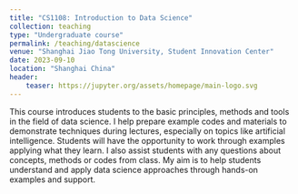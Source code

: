 ```yaml
---
title: "CS1108: Introduction to Data Science"
collection: teaching
type: "Undergraduate course"
permalink: /teaching/datascience
venue: "Shanghai Jiao Tong University, Student Innovation Center"
date: 2023-09-10
location: "Shanghai China"
header:
    teaser: https://jupyter.org/assets/homepage/main-logo.svg
---
```


This course introduces students to the basic principles, methods and tools in the field of data science. I help prepare example codes and materials to demonstrate techniques during lectures, especially on topics like artificial intelligence. Students will have the opportunity to work through examples applying what they learn. I also assist students with any questions about concepts, methods or codes from class. My aim is to help students understand and apply data science approaches through hands-on examples and support.
